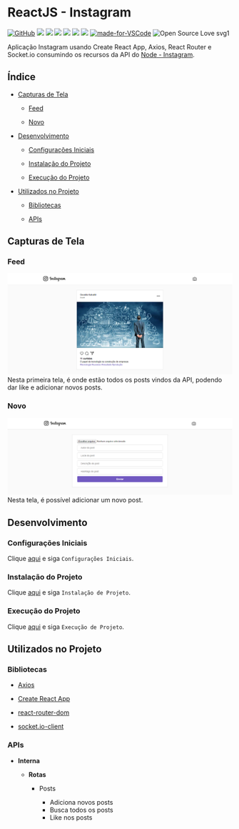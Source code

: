 # ReactJS - Instagram

[![GitHub](https://img.shields.io/github/license/mashape/apistatus.svg)](https://github.com/osvaldokalvaitir/reactjs-instagram/blob/master/LICENSE)
![](https://img.shields.io/github/package-json/v/osvaldokalvaitir/reactjs-instagram.svg)
![](https://img.shields.io/github/last-commit/osvaldokalvaitir/reactjs-instagram.svg?color=red)
![](https://img.shields.io/github/languages/top/osvaldokalvaitir/reactjs-instagram.svg?color=yellow)
![](https://img.shields.io/github/languages/count/osvaldokalvaitir/reactjs-instagram.svg?color=lightgrey)
![](https://img.shields.io/github/languages/code-size/osvaldokalvaitir/reactjs-instagram.svg)
![](https://img.shields.io/github/repo-size/osvaldokalvaitir/reactjs-instagram.svg?color=blueviolet)
[![made-for-VSCode](https://img.shields.io/badge/Made%20for-VSCode-1f425f.svg)](https://code.visualstudio.com/)
![Open Source Love svg1](https://badges.frapsoft.com/os/v1/open-source.svg?v=103)

Aplicação Instagram usando Create React App, Axios, React Router e Socket.io consumindo os recursos da API do [Node - Instagram](https://github.com/osvaldokalvaitir/node-instagram).

## Índice

- [Capturas de Tela](#capturas-de-tela)

  - [Feed](#feed)

  - [Novo](#novo)

- [Desenvolvimento](#desenvolvimento)

  - [Configurações Iniciais](#configurações-iniciais)

  - [Instalação do Projeto](#instalação-do-projeto)

  - [Execução do Projeto](#execução-do-projeto)

- [Utilizados no Projeto](#utilizados-no-projeto)

  - [Bibliotecas](#bibliotecas)

  - [APIs](#apis)

## Capturas de Tela

### Feed

![Feed](/assets/feed.png)
Nesta primeira tela, é onde estão todos os posts vindos da API, podendo dar like e adicionar novos posts.

### Novo

![New](/assets/new.png)
Nesta tela, é possível adicionar um novo post.

## Desenvolvimento

### Configurações Iniciais

Clique [aqui](https://github.com/osvaldokalvaitir/projects-settings/blob/master/README.md) e siga `Configurações Iniciais`.

### Instalação do Projeto

Clique [aqui](https://github.com/osvaldokalvaitir/projects-settings/blob/master/nodejs/nodejs.md) e siga `Instalação de Projeto`.

### Execução do Projeto

Clique [aqui](https://github.com/osvaldokalvaitir/projects-settings/blob/master/nodejs/libs/create-react-app.md) e siga `Execução de Projeto`.

## Utilizados no Projeto

### Bibliotecas

- [Axios](https://github.com/osvaldokalvaitir/projects-settings/blob/master/nodejs/libs/axios.md)

- [Create React App](https://github.com/osvaldokalvaitir/projects-settings/blob/master/nodejs/libs/create-react-app.md)

- [react-router-dom](https://github.com/osvaldokalvaitir/projects-settings/blob/master/nodejs/libs/react-router-dom.md)

- [socket.io-client](https://github.com/osvaldokalvaitir/projects-settings/blob/master/nodejs/libs/socketio-client.md)

### APIs

- **Interna**

  - **Rotas**

    - Posts

      - Adiciona novos posts
      - Busca todos os posts
      - Like nos posts
